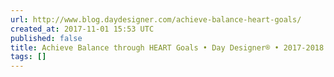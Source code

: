 ```yaml
---
url: http://www.blog.daydesigner.com/achieve-balance-heart-goals/
created_at: 2017-11-01 15:53 UTC
published: false
title: Achieve Balance through HEART Goals • Day Designer® • 2017-2018 Daily Planners
tags: []
---
```



